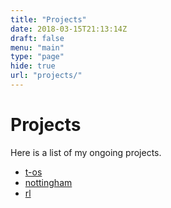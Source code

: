 ```yaml
---
title: "Projects"
date: 2018-03-15T21:13:14Z
draft: false
menu: "main"
type: "page"
hide: true
url: "projects/"
---
```


# Projects

Here is a list of my ongoing projects.
* [t-os](https://github.com/t-os)
* [nottingham](https://github.com/tompinn23/nottingham)
* [rl](https://github.com/tompinn23/rl)

